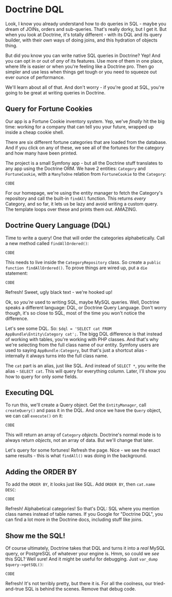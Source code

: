 # Doctrine DQL

Look, I know you already understand how to do queries in SQL - maybe you
dream of JOINs, orders and sub-queries. That's really dorky, but I get it.
But when you look at Doctrine, it's totally different - with its DQL and
its query builder, with their *own* ways of doing joins, and this hydration
of objects thing.

But did you know you can write native SQL queries in Doctrine? Yep! And you
can opt in or out of *any* of its features. Use more of them in one place,
where life is easier or when you're feeling like a Doctrine pro. Then go
simpler and use less when things get tough or you need to squeeze out ever
ounce of performance.

We'll learn about all of that. And don't worry - if you're good at SQL, you're
going to be great at writing queries in Doctrine.

## Query for Fortune Cookies

Our app is a Fortune Cookie inventory system. Yep, we've *finally* hit the
big time: working for a company that can tell you your future, wrapped up
inside a cheap cookie shell.

There are six different fortune categories that are loaded from the database.
And if you click on any of these, we see all of the fortunes for the category
and how many have been printed.

The project is a small Symfony app - but all the Doctrine stuff translates
to any app using the Doctrine ORM. We have 2 entities: `Category` and `FortuneCookie`,
with a `ManyToOne` relation from `FortuneCookie` to the `Category`:

    CODE

For our homepage, we're using the entity manager to fetch the Category's
repository and call the built-in `findAll` function. This returns *every*
Category, and so far, it lets us be lazy and avoid writing a custom query.
The template loops over these and prints them out. AMAZING.

## Doctrine Query Language (DQL)

Time to write a query! One that will order the categories alphabetically.
Call a new method called `findAllOrdered()`:

    CODE

This needs to live inside the `CategoryRepository` class. So create a
`public function findAllOrdered()`. To prove things are wired up, put a
`die` statement:

    CODE

Refresh! Sweet, ugly black text - we're hooked up!

Ok, so *you're* used to writing SQL, maybe MySQL queries. Well, Doctrine
speaks a different language: DQL, or Doctrine Query Language. Don't worry
though, it's so close to SQL, most of the time you won't notice the difference.

Let's see some DQL. So: `$dql = 'SELECT cat FROM AppBundle\Entity\Category cat';`.
The bigg DQL difference is that instead of working with tables, you're working
with PHP classes. And that's why we're selecting from the full class name
of our entity. Symfony users are used to saying `AppBundle:Category`, but
that's just a shortcut alias - internally it always turns into the full class
name.

The `cat` part is an alias, just like SQL. And instead of `SELECT *`, you
write the alias - `SELECT cat`. This will query for everything column. Later,
I'll show you how to query for only *some* fields.

## Executing DQL

To run this, we'll create a Query object. Get the `EntityManager`, call
`createQuery()` and pass it in the DQL. And once we have the `Query` object,
we can call `execute()` on it:

    CODE

This will return an array of `Category` *objects*. Doctrine's normal mode
is to always return *objects*, not an array of data. But we'll change that
later.

Let's query for some fortunes! Refresh the page. Nice - we see the exact same
results - this is what `findAll()` was doing in the background.

## Adding the ORDER BY

To add the `ORDER BY`, it looks just like SQL. Add `ORDER BY`, then `cat.name DESC`:

    CODE

Refresh! Alphabetical categories! So that's DQL: SQL where you mention class
names instead of table names. If you Google for "Doctrine DQL", you can find
a lot more in the Doctrine docs, including stuff like joins. 

## Show me the SQL!

Of course ultimately, Doctrine takes that DQL and turns it into a *real*
MySQL query, or PostgreSQL of whatever your engine is. Hmm, so could we *see*
this SQL? Well sure! And it might be useful for debugging. Just `var_dump`
`$query->getSQL()`:

    CODE

Refresh! It's not terribly pretty, but there it is. For all the coolness,
our tried-and-true SQL is behind the scenes. Remove that debug code.
